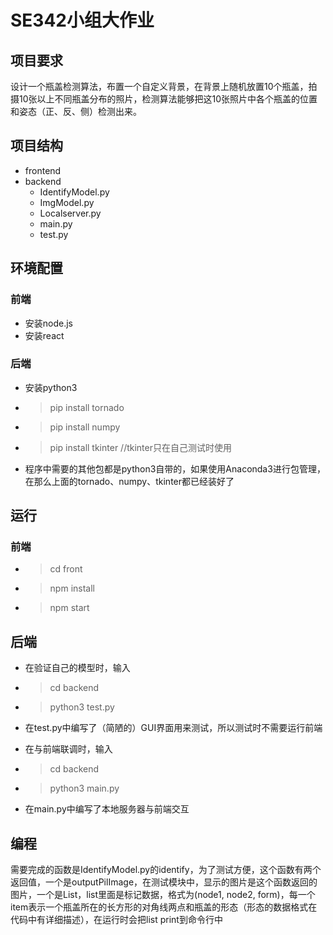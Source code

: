 # SE342小组大作业

## 项目要求
设计一个瓶盖检测算法，布置一个自定义背景，在背景上随机放置10个瓶盖，拍摄10张以上不同瓶盖分布的照片，检测算法能够把这10张照片中各个瓶盖的位置和姿态（正、反、侧）检测出来。

## 项目结构
* frontend
* backend
  * IdentifyModel.py
  * ImgModel.py
  * Localserver.py
  * main.py
  * test.py
  
## 环境配置

### 前端
  * 安装node.js
  * 安装react

### 后端
* 安装python3
* >pip install tornado
* >pip install numpy
* >pip install tkinter //tkinter只在自己测试时使用
* 程序中需要的其他包都是python3自带的，如果使用Anaconda3进行包管理，在那么上面的tornado、numpy、tkinter都已经装好了


## 运行
### 前端
  * >cd front
  * >npm install
  * >npm start
  
## 后端
 * 在验证自己的模型时，输入
 * >cd backend
 * >python3 test.py
 * 在test.py中编写了（简陋的）GUI界面用来测试，所以测试时不需要运行前端

 * 在与前端联调时，输入
 * >cd backend
 * >python3 main.py
 * 在main.py中编写了本地服务器与前端交互

## 编程
需要完成的函数是IdentifyModel.py的identify，为了测试方便，这个函数有两个返回值，一个是outputPilImage，在测试模块中，显示的图片是这个函数返回的图片，一个是List，list里面是标记数据，格式为(node1, node2, form)，每一个item表示一个瓶盖所在的长方形的对角线两点和瓶盖的形态（形态的数据格式在代码中有详细描述），在运行时会把list print到命令行中


